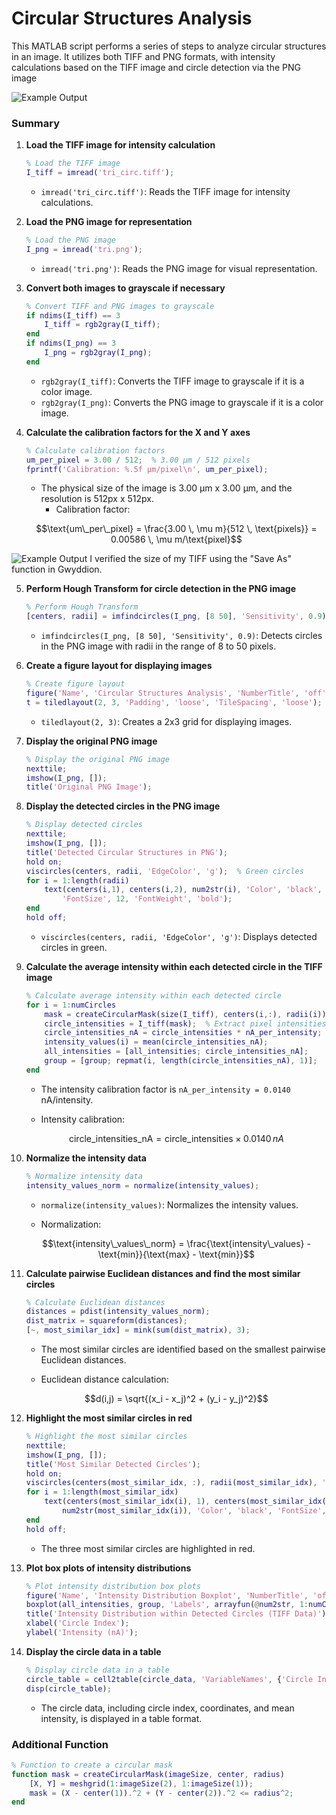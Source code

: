# Circular Structures Analysis

This MATLAB script performs a series of steps to analyze circular structures in an image. It utilizes both TIFF and PNG formats, with intensity calculations based on the TIFF image and circle detection via the PNG image

![Example Output](circ_example_output.PNG)

### Summary

1. **Load the TIFF image for intensity calculation**

    ```matlab
    % Load the TIFF image
    I_tiff = imread('tri_circ.tiff');
    ```

    - `imread('tri_circ.tiff')`: Reads the TIFF image for intensity calculations.

2. **Load the PNG image for representation**

    ```matlab
    % Load the PNG image
    I_png = imread('tri.png');
    ```

    - `imread('tri.png')`: Reads the PNG image for visual representation.

3. **Convert both images to grayscale if necessary**

    ```matlab
    % Convert TIFF and PNG images to grayscale
    if ndims(I_tiff) == 3
        I_tiff = rgb2gray(I_tiff);
    end
    if ndims(I_png) == 3
        I_png = rgb2gray(I_png);
    end
    ```

    - `rgb2gray(I_tiff)`: Converts the TIFF image to grayscale if it is a color image.
    - `rgb2gray(I_png)`: Converts the PNG image to grayscale if it is a color image.

4. **Calculate the calibration factors for the X and Y axes**

    ```matlab
    % Calculate calibration factors
    um_per_pixel = 3.00 / 512;  % 3.00 µm / 512 pixels
    fprintf('Calibration: %.5f µm/pixel\n', um_per_pixel);
    ```

    - The physical size of the image is 3.00 µm x 3.00 µm, and the resolution is 512px x 512px.
       - Calibration factor:
    
    ```math
    \text{um\_per\_pixel} = \frac{3.00 \, \mu m}{512 \, \text{pixels}} = 0.00586 \, \mu m/\text{pixel}
    ```
  ![Example Output](gwid-size-ver.png)
    I verified the size of my TIFF using the "Save As" function in Gwyddion.

5. **Perform Hough Transform for circle detection in the PNG image**

    ```matlab
    % Perform Hough Transform
    [centers, radii] = imfindcircles(I_png, [8 50], 'Sensitivity', 0.9);
    ```

    - `imfindcircles(I_png, [8 50], 'Sensitivity', 0.9)`: Detects circles in the PNG image with radii in the range of 8 to 50 pixels.

6. **Create a figure layout for displaying images**

    ```matlab
    % Create figure layout
    figure('Name', 'Circular Structures Analysis', 'NumberTitle', 'off', 'WindowState', 'maximized');
    t = tiledlayout(2, 3, 'Padding', 'loose', 'TileSpacing', 'loose');
    ```

    - `tiledlayout(2, 3)`: Creates a 2x3 grid for displaying images.

7. **Display the original PNG image**

    ```matlab
    % Display the original PNG image
    nexttile;
    imshow(I_png, []);
    title('Original PNG Image');
    ```

8. **Display the detected circles in the PNG image**

    ```matlab
    % Display detected circles
    nexttile;
    imshow(I_png, []);
    title('Detected Circular Structures in PNG');
    hold on;
    viscircles(centers, radii, 'EdgeColor', 'g');  % Green circles
    for i = 1:length(radii)
        text(centers(i,1), centers(i,2), num2str(i), 'Color', 'black', ...
            'FontSize', 12, 'FontWeight', 'bold');
    end
    hold off;
    ```

    - `viscircles(centers, radii, 'EdgeColor', 'g')`: Displays detected circles in green.

9. **Calculate the average intensity within each detected circle in the TIFF image**

    ```matlab
    % Calculate average intensity within each detected circle
    for i = 1:numCircles
        mask = createCircularMask(size(I_tiff), centers(i,:), radii(i));
        circle_intensities = I_tiff(mask);  % Extract pixel intensities
        circle_intensities_nA = circle_intensities * nA_per_intensity;  % Convert to nA
        intensity_values(i) = mean(circle_intensities_nA);
        all_intensities = [all_intensities; circle_intensities_nA];
        group = [group; repmat(i, length(circle_intensities_nA), 1)];
    end
    ```

    - The intensity calibration factor is `nA_per_intensity = 0.0140` nA/intensity.
    
    - Intensity calibration:
    
    ```math
    \text{circle\_intensities\_nA} = \text{circle\_intensities} \times 0.0140 \, nA
    ```

10. **Normalize the intensity data**

    ```matlab
    % Normalize intensity data
    intensity_values_norm = normalize(intensity_values);
    ```

    - `normalize(intensity_values)`: Normalizes the intensity values.

    - Normalization:
    
    ```math
    \text{intensity\_values\_norm} = \frac{\text{intensity\_values} - \text{min}}{\text{max} - \text{min}}
    ```

11. **Calculate pairwise Euclidean distances and find the most similar circles**

    ```matlab
    % Calculate Euclidean distances
    distances = pdist(intensity_values_norm);
    dist_matrix = squareform(distances);
    [~, most_similar_idx] = mink(sum(dist_matrix), 3);
    ```

    - The most similar circles are identified based on the smallest pairwise Euclidean distances.
    
    - Euclidean distance calculation:
    
    ```math
    d(i,j) = \sqrt{(x_i - x_j)^2 + (y_i - y_j)^2}
    ```

12. **Highlight the most similar circles in red**

    ```matlab
    % Highlight the most similar circles
    nexttile;
    imshow(I_png, []);
    title('Most Similar Detected Circles');
    hold on;
    viscircles(centers(most_similar_idx, :), radii(most_similar_idx), 'EdgeColor', 'r');  % Red circles
    for i = 1:length(most_similar_idx)
        text(centers(most_similar_idx(i), 1), centers(most_similar_idx(i), 2), ...
            num2str(most_similar_idx(i)), 'Color', 'black', 'FontSize', 12, 'FontWeight', 'bold');
    end
    hold off;
    ```

    - The three most similar circles are highlighted in red.

13. **Plot box plots of intensity distributions**

    ```matlab
    % Plot intensity distribution box plots
    figure('Name', 'Intensity Distribution Boxplot', 'NumberTitle', 'off');
    boxplot(all_intensities, group, 'Labels', arrayfun(@num2str, 1:numCircles, 'UniformOutput', false));
    title('Intensity Distribution within Detected Circles (TIFF Data)');
    xlabel('Circle Index');
    ylabel('Intensity (nA)');
    ```

14. **Display the circle data in a table**

    ```matlab
    % Display circle data in a table
    circle_table = cell2table(circle_data, 'VariableNames', {'Circle Index', 'X Coordinate', 'Y Coordinate', 'Mean Intensity (nA)'});
    disp(circle_table);
    ```

    - The circle data, including circle index, coordinates, and mean intensity, is displayed in a table format.

### Additional Function

```matlab
% Function to create a circular mask
function mask = createCircularMask(imageSize, center, radius)
    [X, Y] = meshgrid(1:imageSize(2), 1:imageSize(1));
    mask = (X - center(1)).^2 + (Y - center(2)).^2 <= radius^2;
end
